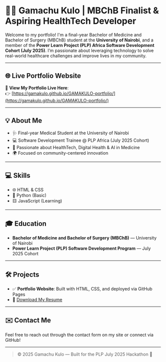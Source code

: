 # 👨‍⚕️ Gamachu Kulo | MBChB Finalist & Aspiring HealthTech Developer

Welcome to my portfolio! I'm a final-year Bachelor of Medicine and Bachelor of Surgery (MBChB) student at the **University of Nairobi**, and a member of the **Power Learn Project (PLP) Africa Software Development Cohort (July 2025)**. I’m passionate about leveraging technology to solve real-world healthcare challenges and improve lives in my community.

---

## 🌐 Live Portfolio Website

🔗 **View My Portfolio Live Here**:  
👉 [https://gamakulo.github.io/GAMAKULO-portfolio/](https://gamakulo.github.io/GAMAKULO-portfolio/)

---

## 💡 About Me

- 🩺 Final-year Medical Student at the University of Nairobi  
- 💻 Software Development Trainee @ PLP Africa (July 2025 Cohort)  
- 🚀 Passionate about HealthTech, Digital Health & AI in Medicine  
- 🌍 Focused on community-centered innovation

---

## 💻 Skills

- 🌐 HTML & CSS
- 🐍 Python (Basic)
- 🟨 JavaScript (Learning)

---

## 🎓 Education

- **Bachelor of Medicine and Bachelor of Surgery (MBChB)** — University of Nairobi  
- **Power Learn Project (PLP) Software Development Program** — July 2025 Cohort

---

## 🛠️ Projects

- ✅ **Portfolio Website**: Built with HTML, CSS, and deployed via GitHub Pages
- 📄 [Download My Resume](https://gamakulo.github.io/GAMAKULO-portfolio/assets/resume.pdf)

---

## ✉️ Contact Me

Feel free to reach out through the contact form on my site or connect via GitHub!

---

> © 2025 Gamachu Kulo — Built for the PLP July 2025 Hackathon 🚀
